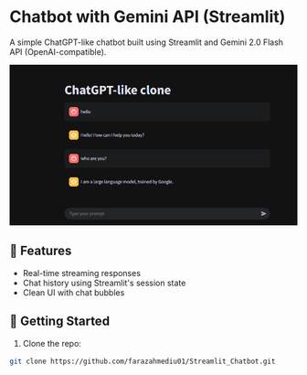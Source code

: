 # Chatbot with Gemini API (Streamlit)

A simple ChatGPT-like chatbot built using Streamlit and Gemini 2.0 Flash API (OpenAI-compatible).

![Screenshot](chatbot.png)

## 🔧 Features
- Real-time streaming responses
- Chat history using Streamlit's session state
- Clean UI with chat bubbles

## 🚀 Getting Started

1. Clone the repo:
```bash
git clone https://github.com/farazahmediu01/Streamlit_Chatbot.git
